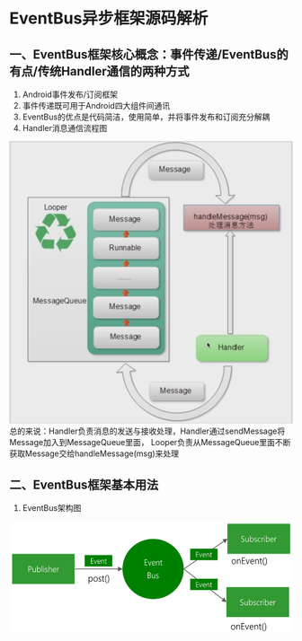 # EventBus异步框架源码解析

## 一、EventBus框架核心概念：事件传递/EventBus的有点/传统Handler通信的两种方式
1. Android事件发布/订阅框架
2. 事件传递既可用于Android四大组件间通讯
3. EventBus的优点是代码简洁，使用简单，并将事件发布和订阅充分解耦
4. Handler消息通信流程图
<img src="https://github.com/JeremyHwc/JSourceCodeAnalysis/blob/master/demo-eventbus/pics/Handler%E6%B6%88%E6%81%AF%E9%80%9A%E4%BF%A1%E6%B5%81%E7%A8%8B%E5%9B%BE.png"/>
    总的来说：Handler负责消息的发送与接收处理，Handler通过sendMessage将Message加入到MessageQueue里面，
    Looper负责从MessageQueue里面不断获取Message交给handleMessage(msg)来处理
    
## 二、EventBus框架基本用法
1. EventBus架构图
<img src="https://github.com/JeremyHwc/JSourceCodeAnalysis/blob/master/demo-eventbus/pics/EventBus-Publish-Subscribe.png" width ="600" height="200"/>

    

